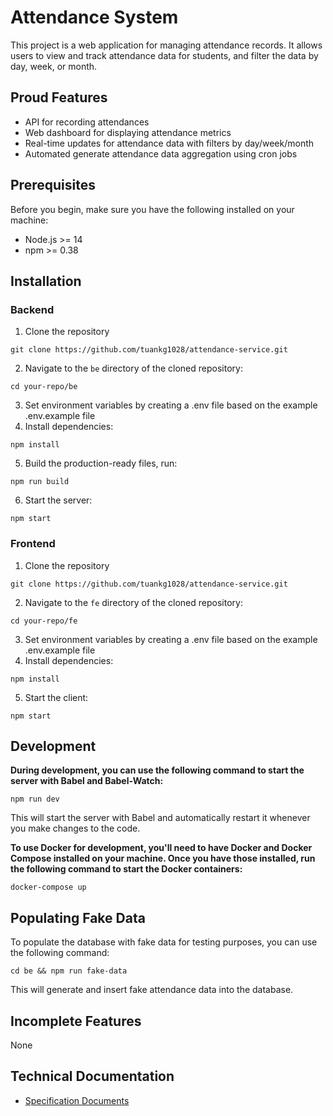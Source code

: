 # Attendance System
This project is a web application for managing attendance records. It allows users to view and track attendance data for students, and filter the data by day, week, or month.


## Proud Features

- API for recording attendances
- Web dashboard for displaying attendance metrics
- Real-time updates for attendance data with filters by day/week/month
- Automated generate attendance data aggregation using cron jobs

## Prerequisites
Before you begin, make sure you have the following installed on your machine:

- Node.js >= 14
- npm >= 0.38

## Installation

### Backend

1. Clone the repository
```
git clone https://github.com/tuankg1028/attendance-service.git
```
2. Navigate to the `be` directory of the cloned repository:
```
cd your-repo/be
```
3. Set environment variables by creating a .env file based on the example .env.example file
4. Install dependencies:
```
npm install
```
5. Build the production-ready files, run:
```
npm run build
```
6. Start the server:
```
npm start
```

### Frontend

1. Clone the repository
```
git clone https://github.com/tuankg1028/attendance-service.git
```
2. Navigate to the `fe` directory of the cloned repository:
```
cd your-repo/fe
```
3. Set environment variables by creating a .env file based on the example .env.example file
4. Install dependencies: 
```
npm install
```
5. Start the client: 
```
npm start
```

## Development

<b>During development, you can use the following command to start the server with Babel and Babel-Watch:</b>
```
npm run dev
```
This will start the server with Babel and automatically restart it whenever you make changes to the code.

<b>To use Docker for development, you'll need to have Docker and Docker Compose installed on your machine. Once you have those installed, run the following command to start the Docker containers:</b>
```
docker-compose up
```

## Populating Fake Data

To populate the database with fake data for testing purposes, you can use the following command:
```
cd be && npm run fake-data
```
This will generate and insert fake attendance data into the database.


## Incomplete Features

None

## Technical Documentation

- [Specification Documents](https://docs.google.com/document/d/1g_rYV0DNfTej5nZtLxe4f005DIS62-dLA0-7HcVYT2M/edit?usp=share_link)

